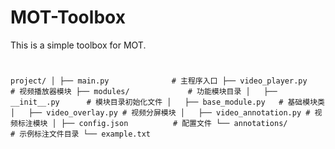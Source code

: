 # MOT-Toolbox
This is a simple toolbox for MOT.

# 
``
project/
│
├── main.py              # 主程序入口
├── video_player.py      # 视频播放器模块
├── modules/             # 功能模块目录
│   ├── __init__.py      # 模块目录初始化文件
│   ├── base_module.py   # 基础模块类
│   ├── video_overlay.py # 视频分屏模块
│   ├── video_annotation.py # 视频标注模块
│
├── config.json          # 配置文件
└── annotations/         # 示例标注文件目录
    └── example.txt
``